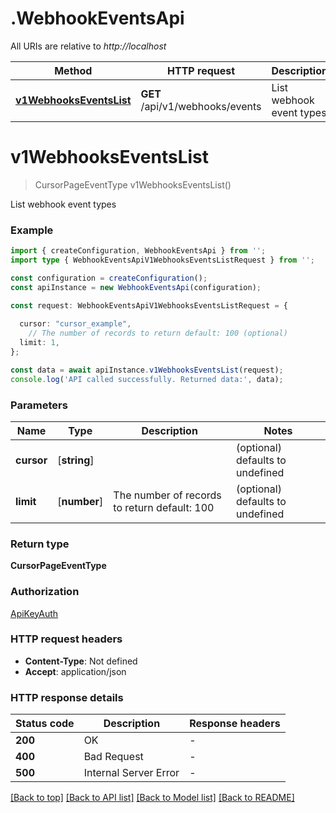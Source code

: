 # .WebhookEventsApi

All URIs are relative to *http://localhost*

Method | HTTP request | Description
------------- | ------------- | -------------
[**v1WebhooksEventsList**](WebhookEventsApi.md#v1WebhooksEventsList) | **GET** /api/v1/webhooks/events | List webhook event types


# **v1WebhooksEventsList**
> CursorPageEventType v1WebhooksEventsList()

List webhook event types

### Example


```typescript
import { createConfiguration, WebhookEventsApi } from '';
import type { WebhookEventsApiV1WebhooksEventsListRequest } from '';

const configuration = createConfiguration();
const apiInstance = new WebhookEventsApi(configuration);

const request: WebhookEventsApiV1WebhooksEventsListRequest = {
  
  cursor: "cursor_example",
    // The number of records to return default: 100 (optional)
  limit: 1,
};

const data = await apiInstance.v1WebhooksEventsList(request);
console.log('API called successfully. Returned data:', data);
```


### Parameters

Name | Type | Description  | Notes
------------- | ------------- | ------------- | -------------
 **cursor** | [**string**] |  | (optional) defaults to undefined
 **limit** | [**number**] | The number of records to return default: 100 | (optional) defaults to undefined


### Return type

**CursorPageEventType**

### Authorization

[ApiKeyAuth](README.md#ApiKeyAuth)

### HTTP request headers

 - **Content-Type**: Not defined
 - **Accept**: application/json


### HTTP response details
| Status code | Description | Response headers |
|-------------|-------------|------------------|
**200** | OK |  -  |
**400** | Bad Request |  -  |
**500** | Internal Server Error |  -  |

[[Back to top]](#) [[Back to API list]](README.md#documentation-for-api-endpoints) [[Back to Model list]](README.md#documentation-for-models) [[Back to README]](README.md)



